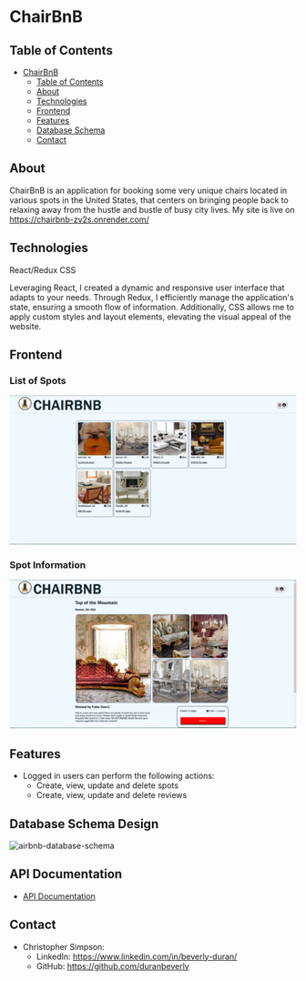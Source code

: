 # ChairBnB

## Table of Contents
- [ChairBnB](#ChairBnB)
  - [Table of Contents](#table-of-contents)
  - [About](#about)
  - [Technologies](#technologies)
  - [Frontend](#frontend)
  - [Features](#features)
  - [Database Schema](#database-schema-design)
  - [Contact](#contact)

## About
ChairBnB is an application for booking some very unique chairs located in various spots in the United States, that centers on bringing people back to relaxing away from the hustle and bustle of busy city lives. My site is live on https://chairbnb-zv2s.onrender.com/

## Technologies
React/Redux CSS

Leveraging React, I created a dynamic and responsive user interface that adapts to your needs. Through Redux, I efficiently manage the application's state, ensuring a smooth flow of information. Additionally, CSS allows me to apply custom styles and layout elements, elevating the visual appeal of the website.
<!--!!END -->
<!--!!ADD -->
<!-- # `<name of application here>` -->
<!--!!END_ADD -->

## Frontend

### List of Spots
![Screenshot](./authenticate-me/frontend/public/chairbnb-allspots.PNG)

### Spot Information
![Screenshot](./authenticate-me/frontend/public/chairbnb-spotdetails.PNG)


## Features
- Logged in users can perform the following actions:
  - Create, view, update and delete spots
  - Create, view, update and delete reviews

## Database Schema Design

<!--!!START SILENT -->
![airbnb-database-schema]

[airbnb-database-schema]: https://appacademy-open-assets.s3.us-west-1.amazonaws.com/Modular-Curriculum/content/week-12/airbnb-db-schema.png
[airbnb-db-diagram-info]: https://appacademy-open-assets.s3.us-west-1.amazonaws.com/Modular-Curriculum/content/week-12/airbnb-db-diagram-info.txt
<!--!!END -->
<!--!!ADD -->
<!-- `<insert database schema design here>` -->
<!--!!END_ADD -->

## API Documentation
- [API Documentation](./oldREADME.md)

## Contact

* Christopher Simpson:
    * LinkedIn: https://www.linkedin.com/in/beverly-duran/
    * GitHub: https://github.com/duranbeverly